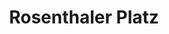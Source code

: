---
title: Rosenthaler Platz
category: paintings
series: pop
year: 2016
image: rosenthalerplatz.jpg
size: 
materials: acrylic on canvas
---